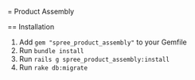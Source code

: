 = Product Assembly

== Installation

1. Add `gem "spree_product_assembly"` to your Gemfile
1. Run `bundle install`
1. Run `rails g spree_product_assembly:install`
1. Run `rake db:migrate`

